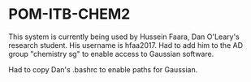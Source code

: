 # POM-ITB-CHEM2

This system is currently being used by Hussein Faara, Dan O'Leary's research student. His username is hfaa2017. Had to add him to the AD group "chemistry sg" to enable access to Gaussian software.

Had to copy Dan's .bashrc to enable paths for Gaussian.

